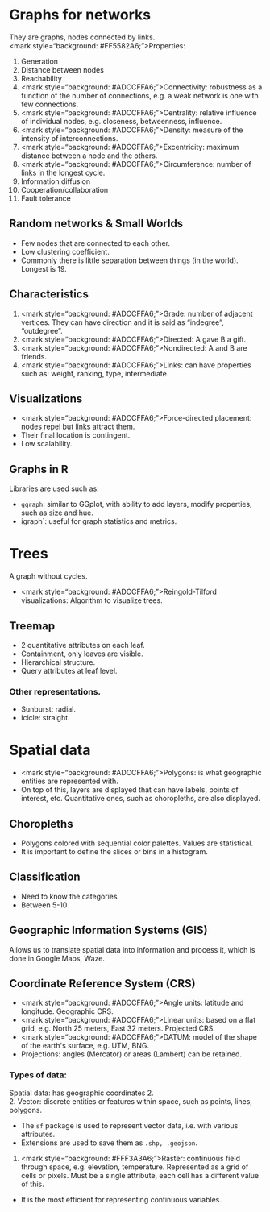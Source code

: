 # Graphs for networks   
They are graphs, nodes connected by links.   
<mark style=“background: #FF5582A6;”>Properties</mark>:  
1. Generation  
2. Distance between nodes  
3. Reachability  
4. <mark style=“background: #ADCCFFA6;”>Connectivity: </mark> robustness as a function of the number of connections, e.g. a weak network is one with few connections.  
5. <mark style=“background: #ADCCFFA6;”>Centrality:</mark> relative influence of individual nodes, e.g. closeness, betweenness, influence.   
6. <mark style=“background: #ADCCFFA6;”>Density</mark>: measure of the intensity of interconnections.   
7. <mark style=“background: #ADCCFFA6;”>Excentricity</mark>: maximum distance between a node and the others.   
8. <mark style=“background: #ADCCFFA6;”>Circumference:</mark> number of links in the longest cycle.   
9. Information diffusion  
10. Cooperation/collaboration  
11. Fault tolerance  
## Random networks & Small Worlds  
- Few nodes that are connected to each other.   
- Low clustering coefficient.  
- Commonly there is little separation between things (in the world). Longest is 19.  
## Characteristics  
1. <mark style=“background: #ADCCFFA6;”>Grade:</mark> number of adjacent vertices. They can have direction and it is said as “indegree”, “outdegree”.  
2. <mark style=“background: #ADCCFFA6;”>Directed</mark>: A gave B a gift.  
3. <mark style=“background: #ADCCFFA6;”>Nondirected:</mark> A and B are friends.  
4. <mark style=“background: #ADCCFFA6;”>Links</mark>: can have properties such as: weight, ranking, type, intermediate.  
## Visualizations   
- <mark style=“background: #ADCCFFA6;”>Force-directed placement: </mark> nodes repel but links attract them.   
- Their final location is contingent.   
- Low scalability.  
## Graphs in R   
Libraries are used such as:   
- `ggraph`: similar to GGplot, with ability to add layers, modify properties, such as size and hue.   
- igraph`: useful for graph statistics and metrics.   
# Trees  
A graph without cycles.   
- <mark style=“background: #ADCCFFA6;”>Reingold-Tilford visualizations: </mark>Algorithm to visualize trees.   
## Treemap  
- 2 quantitative attributes on each leaf.   
- Containment, only leaves are visible.   
- Hierarchical structure.  
- Query attributes at leaf level.   
### Other representations.   
- Sunburst: radial.  
- icicle: straight.   
# Spatial data  
- <mark style=“background: #ADCCFFA6;”>Polygons:</mark> is what geographic entities are represented with.  
- On top of this, layers are displayed that can have labels, points of interest, etc. Quantitative ones, such as choropleths, are also displayed.  
## Choropleths  
- Polygons colored with sequential color palettes. Values are statistical.   
- It is important to define the slices or bins in a histogram.   
## Classification   
- Need to know the categories  
- Between 5-10  
## Geographic Information Systems (GIS)  
Allows us to translate spatial data into information and process it, which is done in Google Maps, Waze.  
## Coordinate Reference System (CRS)   
- <mark style=“background: #ADCCFFA6;”>Angle units: </mark> latitude and longitude. Geographic CRS.  
- <mark style=“background: #ADCCFFA6;”>Linear units: </mark> based on a flat grid, e.g. North 25 meters, East 32 meters. Projected CRS.   
- <mark style=“background: #ADCCFFA6;”>DATUM: </mark> model of the shape of the earth's surface, e.g. UTM, BNG.  
- Projections: angles (Mercator) or areas (Lambert) can be retained.  
### Types of data:   
Spatial data: has geographic coordinates 2.  
2. Vector: discrete entities or features within space, such as points, lines, polygons.   
- The `sf` package is used to represent vector data, i.e. with various attributes.   
- Extensions are used to save them as `.shp, .geojson`.  
1. <mark style=“background: #FFF3A3A6;”>Raster: </mark> continuous field through space, e.g. elevation, temperature. Represented as a grid of cells or pixels. Must be a single attribute, each cell has a different value of this.   
- It is the most efficient for representing continuous variables.